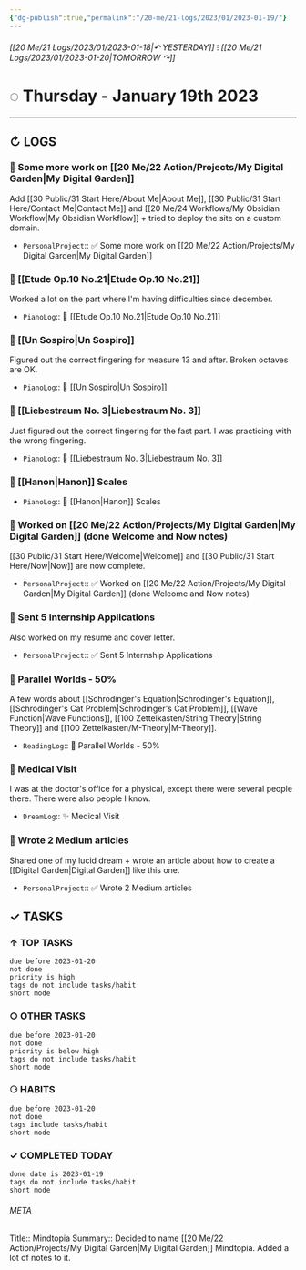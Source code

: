 ```yaml
---
{"dg-publish":true,"permalink":"/20-me/21-logs/2023/01/2023-01-19/"}
---
```


###### [[20 Me/21 Logs/2023/01/2023-01-18\|↶ YESTERDAY]] ⁝ [[20 Me/21 Logs/2023/01/2023-01-20\|TOMORROW ↷]]
# ◌ Thursday - January 19th 2023
---
## ↻ LOGS
### 🚧 Some more work on [[20 Me/22 Action/Projects/My Digital Garden\|My Digital Garden]]
Add [[30 Public/31 Start Here/About Me\|About Me]], [[30 Public/31 Start Here/Contact Me\|Contact Me]] and [[20 Me/24 Workflows/My Obsidian Workflow\|My Obsidian Workflow]] + tried to deploy the site on a custom domain.
- `PersonalProject`:: ✅ Some more work on [[20 Me/22 Action/Projects/My Digital Garden\|My Digital Garden]]

### 🎹 [[Etude Op.10 No.21\|Etude Op.10 No.21]]
Worked a lot on the part where I'm having difficulties since december.
- `PianoLog`:: 🎹 [[Etude Op.10 No.21\|Etude Op.10 No.21]]

### 🎹 [[Un Sospiro\|Un Sospiro]]
Figured out the correct fingering for measure 13 and after. Broken octaves are OK.
- `PianoLog`:: 🎹 [[Un Sospiro\|Un Sospiro]]

### 🎹 [[Liebestraum No. 3\|Liebestraum No. 3]]
Just figured out the correct fingering for the fast part. I was practicing with the wrong fingering.
- `PianoLog`:: 🎹 [[Liebestraum No. 3\|Liebestraum No. 3]]

### 🎹 [[Hanon\|Hanon]] Scales
- `PianoLog`:: 🎼 [[Hanon\|Hanon]] Scales

### 🚧 Worked on [[20 Me/22 Action/Projects/My Digital Garden\|My Digital Garden]] (done Welcome and Now notes)
[[30 Public/31 Start Here/Welcome\|Welcome]] and [[30 Public/31 Start Here/Now\|Now]] are now complete.
- `PersonalProject`:: ✅ Worked on [[20 Me/22 Action/Projects/My Digital Garden\|My Digital Garden]] (done Welcome and Now notes)

### 🚧 Sent 5 Internship Applications
Also worked on my resume and cover letter.
- `PersonalProject`:: ✅ Sent 5 Internship Applications

### 📕 Parallel Worlds - 50%
A few words about [[Schrodinger's Equation\|Schrodinger's Equation]], [[Schrodinger's Cat Problem\|Schrodinger's Cat Problem]], [[Wave Function\|Wave Functions]], [[100 Zettelkasten/String Theory\|String Theory]] and [[100 Zettelkasten/M-Theory\|M-Theory]].
- `ReadingLog`:: 📖 Parallel Worlds - 50% 

### 💭 Medical Visit
I was at the doctor's office for a physical, except there were several people there. There were also people I know.
- `DreamLog`:: ✨ Medical Visit

### 🚧 Wrote 2 Medium articles
Shared one of my lucid dream + wrote an article about how to create a [[Digital Garden\|Digital Garden]] like this one.
- `PersonalProject`:: ✅ Wrote 2 Medium articles


## ✓ TASKS

###  ↑ TOP TASKS
```tasks
due before 2023-01-20
not done
priority is high
tags do not include tasks/habit
short mode
```

### ○ OTHER TASKS
```tasks
due before 2023-01-20
not done
priority is below high
tags do not include tasks/habit
short mode
```

### ⚆ HABITS
```tasks
due before 2023-01-20
not done
tags include tasks/habit
short mode
```

### ✓ COMPLETED TODAY
```tasks
done date is 2023-01-19
tags do not include tasks/habit
short mode
```





###### META
Title:: Mindtopia
Summary:: Decided to name [[20 Me/22 Action/Projects/My Digital Garden\|My Digital Garden]] Mindtopia. Added a lot of notes to it.


